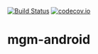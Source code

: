 [![Build Status](https://api.travis-ci.com/cerihughes/mgm-android.png?branch=master)](https://www.travis-ci.com/cerihughes/mgm-android/) [![codecov.io](https://codecov.io/gh/cerihughes/mgm-android/branch/master/graphs/badge.svg)](https://codecov.io/gh/cerihughes/mgm-android/branch/master)

# mgm-android
